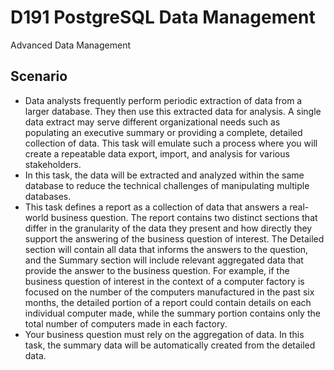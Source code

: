 # D191 PostgreSQL Data Management
Advanced Data Management

## Scenario
- Data analysts frequently perform periodic extraction of data from a larger database. They then use this extracted data for analysis. A single data extract may serve different organizational needs such as populating an executive summary or providing a complete, detailed collection of data. This task will emulate such a process where you will create a repeatable data export, import, and analysis for various stakeholders.
- In this task, the data will be extracted and analyzed within the same database to reduce the technical challenges of manipulating multiple databases.
- This task defines a report as a collection of data that answers a real-world business question. The report contains two distinct sections that differ in the granularity of the data they present and how directly they support the answering of the business question of interest. The Detailed section will contain all data that informs the answers to the question, and the Summary section will include relevant aggregated data that provide the answer to the business question. For example, if the business question of interest in the context of a computer factory is focused on the number of the computers manufactured in the past six months, the detailed portion of a report could contain details on each individual computer made, while the summary portion contains only the total number of computers made in each factory.
- Your business question must rely on the aggregation of data. In this task, the summary data will be automatically created from the detailed data.

